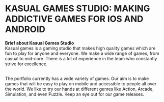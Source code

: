 <h1><b>KASUAL GAMES STUDIO: MAKING ADDICTIVE GAMES FOR IOS AND ANDROID</b></h1>

<b>Brief about Kasual Games Studio</b> <br/>
Kasual games is a gaming studio that makes high quality games which are fun to play for anyone and everyone. We make a wide range of games, from casual to mid-core. There is a lot of experience in the team who constantly strive for excellence. <br/><br/> 

The portfolio currently has a wide variety of games. Our aim is to make games that will be easy to play on mobile and accessible to people all over the world. We like to try our hands at different genres like Action, Arcade, Simulation, and even Puzzle. Keep an eye out for our game releases. 
